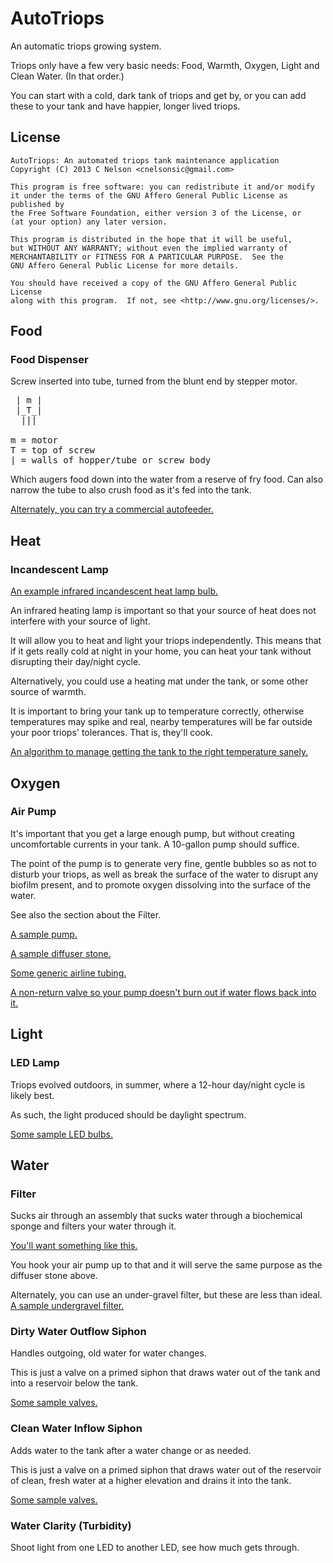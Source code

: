 # AutoTriops
An automatic triops growing system.

Triops only have a few very basic needs: Food, Warmth, Oxygen, Light and Clean Water.
(In that order.)

You can start with a cold, dark tank of triops and get by,
or you can add these to your tank and have happier, longer lived triops.

## License
    AutoTriops: An automated triops tank maintenance application
    Copyright (C) 2013 C Nelson <cnelsonsic@gmail.com>

    This program is free software: you can redistribute it and/or modify
    it under the terms of the GNU Affero General Public License as published by
    the Free Software Foundation, either version 3 of the License, or
    (at your option) any later version.

    This program is distributed in the hope that it will be useful,
    but WITHOUT ANY WARRANTY; without even the implied warranty of
    MERCHANTABILITY or FITNESS FOR A PARTICULAR PURPOSE.  See the
    GNU Affero General Public License for more details.

    You should have received a copy of the GNU Affero General Public License
    along with this program.  If not, see <http://www.gnu.org/licenses/>.

## Food

### Food Dispenser

Screw inserted into tube, turned from the blunt end by stepper motor.

<pre>
 | m |
 |_T_|
  |||

m = motor
T = top of screw
| = walls of hopper/tube or screw body
</pre>


Which augers food down into the water from a reserve of fry food.
Can also narrow the tube to also crush food as it's fed into the tank.

[Alternately, you can try a commercial autofeeder.](http://www.amazon.com/Everyday-Feeder-Programmable-Automatic-Dispenser/dp/B001F2117I/ref=sr_1_1?ie=UTF8&qid=1368847614&sr=8-1&keywords=Eheim+Feed+Air+Automatic+Feeder)

## Heat

### Incandescent Lamp

[An example infrared incandescent heat lamp bulb.](http://www.amazon.com/Zoo-Med-Nocturnal-Infrared-Incandescent/dp/B000255OU4/ref=sr_1_2?ie=UTF8&qid=1368723638&sr=8-2&keywords=heat+lamp+bulb)

An infrared heating lamp is important so that your source of heat does not interfere with your source of light.

It will allow you to heat and light your triops independently.
This means that if it gets really cold at night in your home,
you can heat your tank without disrupting their day/night cycle.

Alternatively, you could use a heating mat under the tank, or some other source of warmth.

It is important to bring your tank up to temperature correctly,
otherwise temperatures may spike and real,
nearby temperatures will be far outside your poor triops' tolerances.
That is, they'll cook.

[An algorithm to manage getting the tank to the right temperature sanely.](http://brettbeauregard.com/blog/2011/04/improving-the-beginners-pid-direction/)

## Oxygen

### Air Pump
It's important that you get a large enough pump, but without creating uncomfortable currents in your tank.
A 10-gallon pump should suffice.

The point of the pump is to
generate very fine, gentle bubbles so as not to disturb your triops,
as well as break the surface of the water to disrupt any biofilm present,
and to promote oxygen dissolving into the surface of the water.

See also the section about the Filter.

[A sample pump.](http://www.amazon.com/Tetra-77851-Whisper-Pump-10-Gallon/dp/B0009YJ4N6/ref=sr_1_2?s=pet-supplies&ie=UTF8&qid=1368729522&sr=1-2&keywords=aquarium+air+pump)

[A sample diffuser stone.](http://www.amazon.com/Como-Aquarium-Green-Diffuser-Bubble/dp/B005EVMAAI/ref=sr_1_23?s=pet-supplies&ie=UTF8&qid=1368729553&sr=1-23&keywords=aquarium+air+pump)

[Some generic airline tubing.](http://www.amazon.com/Standard-Airline-Tubing-Accessories-25-Feet/dp/B0002563MW/ref=sr_1_1?s=pet-supplies&ie=UTF8&qid=1368729553&sr=1-1&keywords=aquarium+air+pump)

[A non-return valve so your pump doesn't burn out if water flows back into it.](http://www.amazon.com/Como-Non-return-Plastic-Valves-Aquarium/dp/B006Z76US8/ref=sr_1_10?s=pet-supplies&ie=UTF8&qid=1368729553&sr=1-10&keywords=aquarium+air+pump)

## Light

### LED Lamp

Triops evolved outdoors, in summer, where a 12-hour day/night cycle is likely best.

As such, the light produced should be daylight spectrum.

[Some sample LED bulbs.](http://www.amazon.com/s/ref=sr_nr_p_72_0?rh=n%3A228013%2Cn%3A495266%2Cn%3A322525011%2Cn%3A2314207011%2Ck%3Adaylight%2Cp_n_condition-type%3A6358196011%2Cp_72%3A1248909011&keywords=daylight&ie=UTF8&qid=1368728959&rnid=1248907011)

## Water

### Filter

Sucks air through an assembly that sucks water through a biochemical sponge and filters your water through it.

[You'll want something like this.](http://www.amazon.com/Aquarium-Biochemical-Sponge-Filter-Fish/dp/B0056XVF82/ref=sr_1_1?s=pet-supplies&ie=UTF8&qid=1368842300&sr=1-1&keywords=Aquarium+Biochemical+Sponge+Filter)

You hook your air pump up to that and it will serve the same purpose as the diffuser stone above.

Alternately, you can use an under-gravel filter, but these are less than ideal.
[A sample undergravel filter.](http://www.amazon.com/Lees-Economy-Undergravel-Filer-Plate/dp/B0002APV7U/ref=sr_1_3?ie=UTF8&qid=1368735467&sr=8-3&keywords=undergravel+filter+10+gallon)

### Dirty Water Outflow Siphon

Handles outgoing, old water for water changes.

This is just a valve on a primed siphon that draws water out of the tank
and into a reservoir below the tank.

[Some sample valves.](http://www.amazon.com/s/ref=nb_sb_noss_1?url=search-alias%3Daps&field-keywords=dishwasher+water+inlet+valve)

### Clean Water Inflow Siphon

Adds water to the tank after a water change or as needed.

This is just a valve on a primed siphon that draws water out of the reservoir of clean, fresh water at a higher elevation
and drains it into the tank.

[Some sample valves.](http://www.amazon.com/s/ref=nb_sb_noss_1?url=search-alias%3Daps&field-keywords=dishwasher+water+inlet+valve)

### Water Clarity (Turbidity)

Shoot light from one LED to another LED, see how much gets through.

